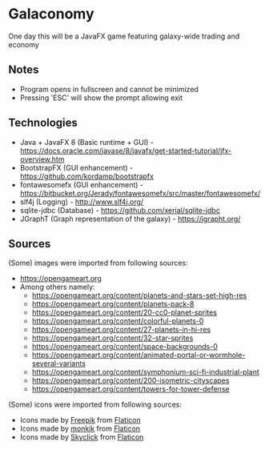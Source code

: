 # Galaconomy
One day this will be a JavaFX game featuring galaxy-wide trading and economy

## Notes
* Program opens in fullscreen and cannot be minimized
* Pressing 'ESC' will show the prompt allowing exit

## Technologies
* Java + JavaFX 8 (Basic runtime + GUI) - https://docs.oracle.com/javase/8/javafx/get-started-tutorial/jfx-overview.htm
* BootstrapFX (GUI enhancement) - https://github.com/kordamp/bootstrapfx
* fontawesomefx (GUI enhancement) - https://bitbucket.org/Jerady/fontawesomefx/src/master/fontawesomefx/
* slf4j (Logging) - http://www.slf4j.org/
* sqlite-jdbc (Database) - https://github.com/xerial/sqlite-jdbc
* JGraphT (Graph representation of the galaxy) - https://jgrapht.org/

## Sources
(Some) images were imported from following sources:
* https://opengameart.org
* Among others namely:
	* https://opengameart.org/content/planets-and-stars-set-high-res
	* https://opengameart.org/content/planets-pack-8
	* https://opengameart.org/content/20-cc0-planet-sprites
	* https://opengameart.org/content/colorful-planets-0
	* https://opengameart.org/content/27-planets-in-hi-res
	* https://opengameart.org/content/32-star-sprites
	* https://opengameart.org/content/space-backgrounds-0
	* https://opengameart.org/content/animated-portal-or-wormhole-several-variants
	* https://opengameart.org/content/symphonium-sci-fi-industrial-plant
	* https://opengameart.org/content/200-isometric-cityscapes
	* https://opengameart.org/content/towers-for-tower-defense

(Some) icons were imported from following sources:
* Icons made by [Freepik](https://www.flaticon.com/authors/freepik) from [Flaticon](www.flaticon.com)
* Icons made by [monkik](https://www.flaticon.com/authors/monkik) from [Flaticon](www.flaticon.com)
* Icons made by [Skyclick](https://www.flaticon.com/authors/skyclick) from [Flaticon](www.flaticon.com)